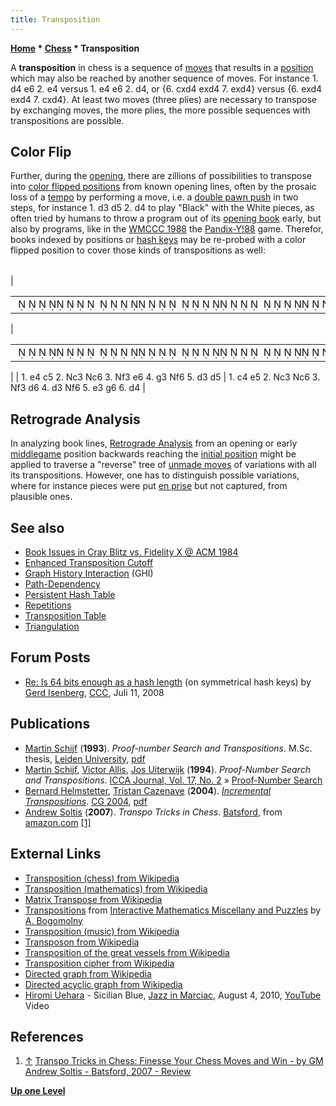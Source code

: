 ```yaml
---
title: Transposition
---
```

**[Home](Home "Home") \* [Chess](Chess "Chess") \* Transposition**


A **transposition** in chess is a sequence of [moves](Moves "Moves") that results in a [position](Chess_Position "Chess Position") which may also be reached by another sequence of moves. For instance 1. d4 e6 2. e4 versus 1. e4 e6 2. d4, or {6. cxd4 exd4 7. exd4} versus {6. exd4 exd4 7. cxd4}. At least two moves (three plies) are necessary to transpose by exchanging moves, the more plies, the more possible sequences with transpositions are possible.



## Color Flip


Further, during the [opening](Opening "Opening"), there are zillions of possibilities to transpose into [color flipped positions](Color_Flipping "Color Flipping") from known opening lines, often by the prosaic loss of a [tempo](Tempo "Tempo") by performing a move, i.e. a [double pawn push](Pawn_Push#DoublePush "Pawn Push") in two steps, for instance 1. d3 d5 2. d4 to play "Black" with the White pieces, as often tried by humans to throw a program out of its [opening book](Opening_Book "Opening Book") early, but also by programs, like in the [WMCCC 1988](WMCCC_1988 "WMCCC 1988") the [Pandix-Y!88](WMCCC_1988#Pandix-Y.21 "WMCCC 1988") game. Therefor, books indexed by positions or [hash keys](Zobrist_Hashing "Zobrist Hashing") may be re-probed with a color flipped position to cover those kinds of transpositions as well:





|  |  |  |  |
| --- | --- | --- | --- |
| 

|  |
| --- |
|                                                                 ♜ ♝♛♚♝ ♜♟♟   ♟♟♟  ♞ ♟♞    ♟♟        ♙     ♘♙ ♘♙ ♙♙♙  ♙ ♙♖ ♗♕♔♗ ♖ |

 | 

|  |
| --- |
|                                                                 ♜ ♝♛♚♝ ♜♟♟♟  ♟ ♟  ♞♟ ♞♟     ♟     ♙♙      ♘ ♙♘  ♙♙   ♙♙♙♖ ♗♕♔♗ ♖ |

 |
|  1. e4 c5 2. Nc3 Nc6 3. Nf3 e6 4. g3 Nf6 5. d3 d5
 |  1. c4 e5 2. Nc3 Nc6 3. Nf3 d6 4. d3 Nf6 5. e3 g6 6. d4
 |






## Retrograde Analysis


In analyzing book lines, [Retrograde Analysis](Retrograde_Analysis "Retrograde Analysis") from an opening or early [middlegame](Middlegame "Middlegame") position backwards reaching the [initial position](Initial_Position "Initial Position") might be applied to traverse a "reverse" tree of [unmade moves](Unmake_Move "Unmake Move") of variations with all its transpositions. However, one has to distinguish possible variations, where for instance pieces were put [en prise](En_prise "En prise") but not captured, from plausible ones.



## See also


* [Book Issues in Cray Blitz vs. Fidelity X @ ACM 1984](Boris_Baczynskyj#CrayBlitzFidelity "Boris Baczynskyj")
* [Enhanced Transposition Cutoff](Enhanced_Transposition_Cutoff "Enhanced Transposition Cutoff")
* [Graph History Interaction](Graph_History_Interaction "Graph History Interaction") (GHI)
* [Path-Dependency](Path-Dependency "Path-Dependency")
* [Persistent Hash Table](Persistent_Hash_Table "Persistent Hash Table")
* [Repetitions](Repetitions "Repetitions")
* [Transposition Table](Transposition_Table "Transposition Table")
* [Triangulation](Triangulation "Triangulation")


## Forum Posts


* [Re: Is 64 bits enough as a hash length](http://www.talkchess.com/forum/viewtopic.php?t=22274&postdays=0&postorder=asc&topic_view=flat&start=14) (on symmetrical hash keys) by [Gerd Isenberg](Gerd_Isenberg "Gerd Isenberg"), [CCC](CCC "CCC"), Juli 11, 2008


## Publications


* [Martin Schijf](index.php?title=Martin_Schijf&action=edit&redlink=1 "Martin Schijf (page does not exist)") (**1993**). *Proof-number Search and Transpositions*. M.Sc. thesis, [Leiden University](Leiden_University "Leiden University"), [pdf](http://www2.denizyuret.com/ref/schijf/schijf93proofnumber.pdf)
* [Martin Schijf](index.php?title=Martin_Schijf&action=edit&redlink=1 "Martin Schijf (page does not exist)"), [Victor Allis](Victor_Allis "Victor Allis"), [Jos Uiterwijk](Jos_Uiterwijk "Jos Uiterwijk") (**1994**). *Proof-Number Search and Transpositions*. [ICCA Journal, Vol. 17, No. 2](ICGA_Journal#17_2 "ICGA Journal") » [Proof-Number Search](Proof-Number_Search "Proof-Number Search")
* [Bernard Helmstetter](Bernard_Helmstetter "Bernard Helmstetter"), [Tristan Cazenave](Tristan_Cazenave "Tristan Cazenave") (**2004**). *[Incremental Transpositions](http://link.springer.com/chapter/10.1007/11674399_15)*. [CG 2004](CG_2004 "CG 2004"), [pdf](http://www.ai.univ-paris8.fr/~bh/articles/it.pdf)
* [Andrew Soltis](https://en.wikipedia.org/wiki/Andrew_Soltis) (**2007**). *Transpo Tricks in Chess*. [Batsford](https://en.wikipedia.org/wiki/Anova_Books), from [amazon.com](http://www.amazon.com/Transpo-Tricks-Chess-Batsford-Books/dp/0713490519) <a id="cite-note-1" href="#cite-ref-1">[1]</a>


## External Links


* [Transposition (chess) from Wikipedia](https://en.wikipedia.org/wiki/Transposition_(chess))
* [Transposition (mathematics) from Wikipedia](https://en.wikipedia.org/wiki/Transposition_(mathematics))
* [Matrix Transpose from Wikipedia](https://en.wikipedia.org/wiki/Transpose)
* [Transpositions](http://www.cut-the-knot.org/do_you_know/pgroups.shtml) from [Interactive Mathematics Miscellany and Puzzles](http://www.cut-the-knot.org/) by [A. Bogomolny](http://www.informatik.uni-trier.de/~ley/db/indices/a-tree/b/Bogomolny:A=.html)
* [Transposition (music) from Wikipedia](https://en.wikipedia.org/wiki/Transposition_(music))
* [Transposon from Wikipedia](https://en.wikipedia.org/wiki/Transposon)
* [Transposition of the great vessels from Wikipedia](https://en.wikipedia.org/wiki/Transposition_of_the_great_vessels)
* [Transposition cipher from Wikipedia](https://en.wikipedia.org/wiki/Transposition_cipher)
* [Directed graph from Wikipedia](https://en.wikipedia.org/wiki/Directed_graph)
* [Directed acyclic graph from Wikipedia](https://en.wikipedia.org/wiki/Directed_acyclic_graph)
* [Hiromi Uehara](Category:Hiromi_Uehara "Category:Hiromi Uehara") - Sicilian Blue, [Jazz in Marciac](http://fr.wikipedia.org/wiki/Jazz_in_Marciac), August 4, 2010, [YouTube](https://en.wikipedia.org/wiki/YouTube) Video


 
## References


1. <a id="cite-ref-1" href="#cite-note-1">↑</a> [Transpo Tricks in Chess: Finesse Your Chess Moves and Win - by GM Andrew Soltis - Batsford, 2007 - Review](http://www.chessvideos.tv/article-Book-Review-Transpo-Tricks-in-Chess--by-Andrew-Soltis-10.php)

**[Up one Level](Chess "Chess")**







 
